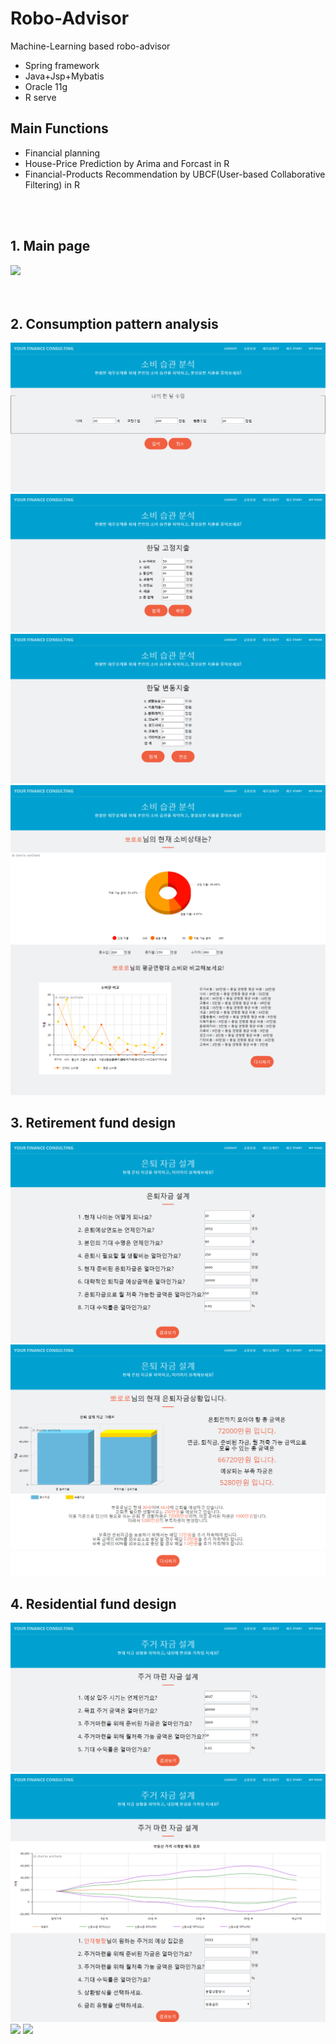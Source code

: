 # Robo-Advisor
Machine-Learning based robo-advisor
<br>
- Spring framework 
- Java+Jsp+Mybatis 
- Oracle 11g 
- R serve

## Main Functions
- Financial planning
- House-Price Prediction by Arima and Forcast in R
- Financial-Products Recommendation by UBCF(User-based Collaborative Filtering) in R

<br><br>

## 1. Main page
<img src="./capture_image/main.png">
<br><br><br>


## 2. Consumption pattern analysis
<img src="./capture_image/소비습관1.png">
<img src="./capture_image/소비습관2.png">
<img src="./capture_image/소비습관3.png">
<img src="./capture_image/소비습관4.png">


## 3. Retirement fund design
<img src="./capture_image/은퇴자금설계1.png">
<img src="./capture_image/은퇴자금설계2.png">


## 4. Residential fund design
<img src="./capture_image/주거자금설계1.png">
<img src="./capture_image/주거자금설계2.png">
<img src="./capture_image/주거자금설계3.png">
<img src="./capture_image/주거자금설계4.png">
